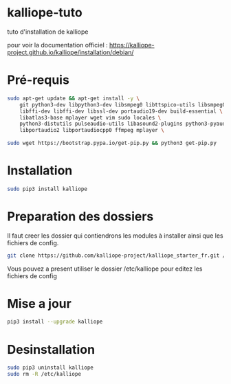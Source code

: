 # kalliope-tuto
tuto d'installation de kalliope

pour voir la documentation officiel : https://kalliope-project.github.io/kalliope/installation/debian/

# Pré-requis
```bash
sudo apt-get update && apt-get install -y \
    git python3-dev libpython3-dev libsmpeg0 libttspico-utils libsmpeg0 flac \
    libffi-dev libffi-dev libssl-dev portaudio19-dev build-essential \
    libatlas3-base mplayer wget vim sudo locales \
    python3-distutils pulseaudio-utils libasound2-plugins python3-pyaudio libasound-dev \
    libportaudio2 libportaudiocpp0 ffmpeg mplayer \
    
sudo wget https://bootstrap.pypa.io/get-pip.py && python3 get-pip.py    
```

# Installation
```bash
sudo pip3 install kalliope
```

# Preparation des dossiers
Il faut creer les dossier qui contiendrons les modules à installer ainsi que les fichiers de config.
```bash
git clone https://github.com/kalliope-project/kalliope_starter_fr.git /etc/kalliope
```
Vous pouvez a present utiliser le dossier /etc/kalliope pour editez les fichiers de config

# Mise a jour
```bash
pip3 install --upgrade kalliope
```

# Desinstallation
```bash
sudo pip3 uninstall kalliope
sudo rm -R /etc/kalliope
```

